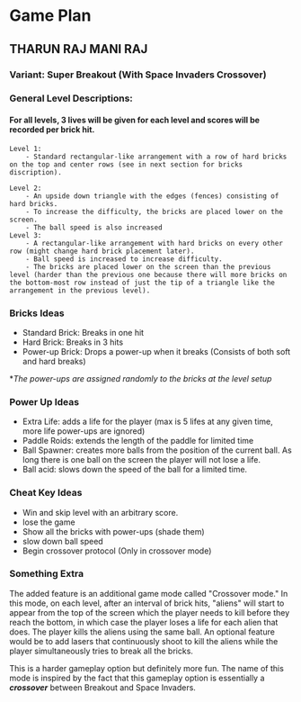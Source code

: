 # Game Plan
## THARUN RAJ MANI RAJ


### Variant: Super Breakout (With Space Invaders Crossover)

### General Level Descriptions:
#### For all levels, 3 lives will be given for each level and scores will be recorded per brick hit.
    Level 1:
        - Standard rectangular-like arrangement with a row of hard bricks on the top and center rows (see in next section for bricks discription). 
    
    Level 2:
        - An upside down triangle with the edges (fences) consisting of hard bricks.
        - To increase the difficulty, the bricks are placed lower on the screen.
        - The ball speed is also increased
    Level 3:
        - A rectangular-like arrangement with hard bricks on every other row (might change hard brick placement later).
        - Ball speed is increased to increase difficulty.
        - The bricks are placed lower on the screen than the previous level (harder than the previous one because there will more bricks on the bottom-most row instead of just the tip of a triangle like the arrangement in the previous level).
### Bricks Ideas
- Standard Brick: Breaks in one hit
- Hard Brick: Breaks in 3 hits
- Power-up Brick: Drops a power-up when it breaks (Consists of both soft and hard breaks)

**The power-ups are assigned randomly to the bricks at the level setup*

### Power Up Ideas
- Extra Life: adds a life for the player (max is 5 lifes at any given time, more life power-ups are ignored)
- Paddle Roids: extends the length of the paddle for limited time
- Ball Spawner: creates more balls from the position of the current ball. As long there is one ball on the screen the player will not lose a life.
- Ball acid: slows down the speed of the ball for a limited time.

### Cheat Key Ideas
- Win and skip level with an arbitrary score.
- lose the game
- Show all the bricks with power-ups (shade them)
- slow down ball speed
- Begin crossover protocol (Only in crossover mode)


### Something Extra
The added feature is an additional game mode called "Crossover mode." In this mode, on each level, after an interval of brick hits, "aliens" will start to appear from the top of the screen which the player needs to kill before they reach the bottom, in which case the player loses a life for each alien that does. The player kills the aliens using the same ball. An optional feature would be to add lasers that continuously shoot to kill the aliens while the player simultaneously tries to break all the bricks.

This is a harder gameplay option but definitely more fun. The name of this mode is inspired by the fact that this gameplay option is essentially a ***crossover*** between Breakout and Space Invaders.
